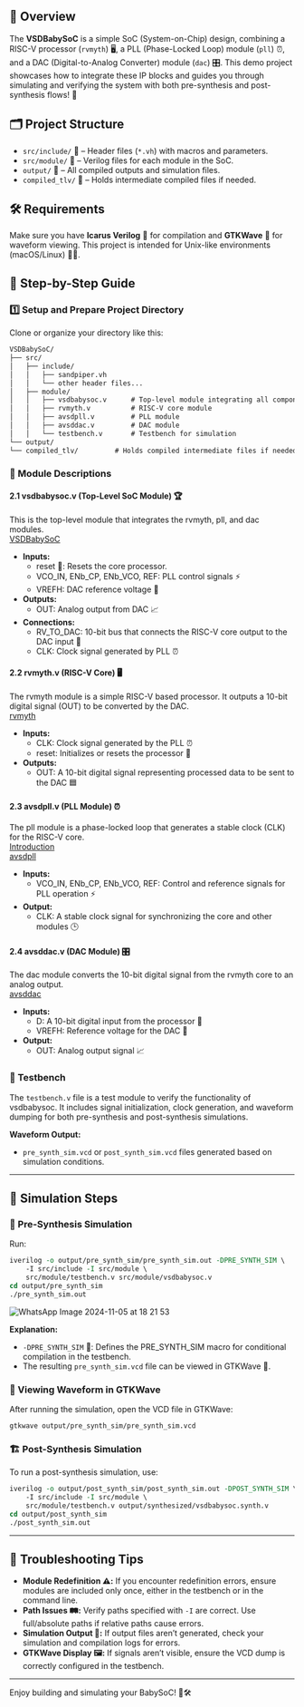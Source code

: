 ## 📝 Overview
The **VSDBabySoC** is a simple SoC (System-on-Chip) design, combining a RISC-V processor (`rvmyth`) 🖥️, a PLL (Phase-Locked Loop) module (`pll`) ⏰, and a DAC (Digital-to-Analog Converter) module (`dac`) 🎛️. This demo project showcases how to integrate these IP blocks and guides you through simulating and verifying the system with both pre-synthesis and post-synthesis flows! 🚦

## 🗂️ Project Structure
- `src/include/` 📁 – Header files (`*.vh`) with macros and parameters.
- `src/module/` 📁 – Verilog files for each module in the SoC.
- `output/` 📁 – All compiled outputs and simulation files.
- `compiled_tlv/` 📁 – Holds intermediate compiled files if needed.

## 🛠️ Requirements
Make sure you have **Icarus Verilog** 🧪 for compilation and **GTKWave** 🌊 for waveform viewing. This project is intended for Unix-like environments (macOS/Linux) 🐧🍎.

## 🚀 Step-by-Step Guide

### 1️⃣ Setup and Prepare Project Directory
Clone or organize your directory like this:
```txt
VSDBabySoC/
├── src/
│   ├── include/
│   │   ├── sandpiper.vh
│   │   └── other header files...
│   ├── module/
│   │   ├── vsdbabysoc.v      # Top-level module integrating all components
│   │   ├── rvmyth.v          # RISC-V core module
│   │   ├── avsdpll.v         # PLL module
│   │   ├── avsddac.v         # DAC module
│   │   └── testbench.v       # Testbench for simulation
└── output/
└── compiled_tlv/         # Holds compiled intermediate files if needed
```

### 🧩 Module Descriptions

#### 2.1 vsdbabysoc.v (Top-Level SoC Module) 🏆
This is the top-level module that integrates the rvmyth, pll, and dac modules.  
[VSDBabySoC](https://github.com/manili/VSDBabySoC.git)

- **Inputs:**
  - reset 🔄: Resets the core processor.
  - VCO_IN, ENb_CP, ENb_VCO, REF: PLL control signals ⚡
  - VREFH: DAC reference voltage 🔋
- **Outputs:**
  - OUT: Analog output from DAC 📈
- **Connections:**
  - RV_TO_DAC: 10-bit bus that connects the RISC-V core output to the DAC input 🔗
  - CLK: Clock signal generated by PLL ⏰

#### 2.2 rvmyth.v (RISC-V Core) 🖥️
The rvmyth module is a simple RISC-V based processor. It outputs a 10-bit digital signal (OUT) to be converted by the DAC.  
[rvmyth](https://github.com/kunalg123/rvmyth/)

- **Inputs:**
  - CLK: Clock signal generated by the PLL ⏰
  - reset: Initializes or resets the processor 🔄
- **Outputs:**
  - OUT: A 10-bit digital signal representing processed data to be sent to the DAC 🟦

#### 2.3 avsdpll.v (PLL Module) ⏰
The pll module is a phase-locked loop that generates a stable clock (CLK) for the RISC-V core.  
[Introduction](https://github.com/ireneann713/PLL.git)  
[avsdpll](https://github.com/lakshmi-sathi/avsdpll_1v8.git)

- **Inputs:**
  - VCO_IN, ENb_CP, ENb_VCO, REF: Control and reference signals for PLL operation ⚡
- **Output:**
  - CLK: A stable clock signal for synchronizing the core and other modules 🕒

#### 2.4 avsddac.v (DAC Module) 🎛️
The dac module converts the 10-bit digital signal from the rvmyth core to an analog output.  
[avsddac](https://github.com/vsdip/rvmyth_avsddac_interface.git)

- **Inputs:**
  - D: A 10-bit digital input from the processor 🔢
  - VREFH: Reference voltage for the DAC 🔋
- **Output:**
  - OUT: Analog output signal 📈

### 🧪 Testbench
The `testbench.v` file is a test module to verify the functionality of vsdbabysoc. It includes signal initialization, clock generation, and waveform dumping for both pre-synthesis and post-synthesis simulations.

**Waveform Output:**
- `pre_synth_sim.vcd` or `post_synth_sim.vcd` files generated based on simulation conditions.

---

## 🏃 Simulation Steps

### 🔬 Pre-Synthesis Simulation
Run:
```tcl
iverilog -o output/pre_synth_sim/pre_synth_sim.out -DPRE_SYNTH_SIM \
    -I src/include -I src/module \
    src/module/testbench.v src/module/vsdbabysoc.v
cd output/pre_synth_sim
./pre_synth_sim.out
```
![WhatsApp Image 2024-11-05 at 18 21 53](https://github.com/user-attachments/assets/71e2f05c-1688-4016-adf2-3ae8a874b18a)

**Explanation:**
- `-DPRE_SYNTH_SIM` 📢: Defines the PRE_SYNTH_SIM macro for conditional compilation in the testbench.
- The resulting `pre_synth_sim.vcd` file can be viewed in GTKWave 🌊.

### 👀 Viewing Waveform in GTKWave
After running the simulation, open the VCD file in GTKWave:
```
gtkwave output/pre_synth_sim/pre_synth_sim.vcd
```

### 🏗️ Post-Synthesis Simulation
To run a post-synthesis simulation, use:
```tcl
iverilog -o output/post_synth_sim/post_synth_sim.out -DPOST_SYNTH_SIM \
    -I src/include -I src/module \
    src/module/testbench.v output/synthesized/vsdbabysoc.synth.v
cd output/post_synth_sim
./post_synth_sim.out
```

---

## 🦺 Troubleshooting Tips

- **Module Redefinition ⚠️:** If you encounter redefinition errors, ensure modules are included only once, either in the testbench or in the command line.
- **Path Issues 🛤️:** Verify paths specified with `-I` are correct. Use full/absolute paths if relative paths cause errors.
- **Simulation Output 📄:** If output files aren’t generated, check your simulation and compilation logs for errors.
- **GTKWave Display 🖼️:** If signals aren’t visible, ensure the VCD dump is correctly configured in the testbench.

---

Enjoy building and simulating your BabySoC! 🎉🛠️
